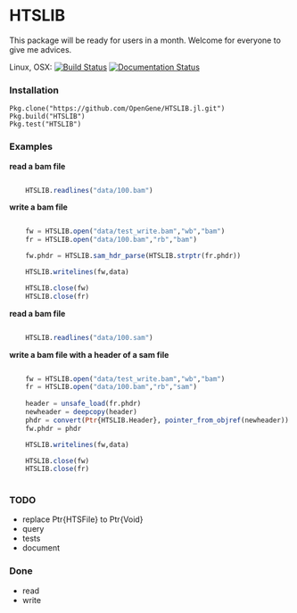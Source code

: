 # HTSLIB

This package will be ready for users in a month. Welcome for everyone to give me advices.

Linux, OSX: [![Build Status](https://travis-ci.org/OpenGene/GeneMisc.jl.svg?branch=master)](https://travis-ci.org/OpenGene/HTSLIB.jl)
[![Documentation Status](http://readthedocs.org/projects/htslibjl/badge/?version=latest)](http://htslibjl.readthedocs.org/en/latest/?badge=latest)

### Installation

	Pkg.clone("https://github.com/OpenGene/HTSLIB.jl.git")
	Pkg.build("HTSLIB")
	Pkg.test("HTSLIB")

### Examples
**read a bam file**
```Julia

	HTSLIB.readlines("data/100.bam")
```
**write a bam file**
```Julia

	fw = HTSLIB.open("data/test_write.bam","wb","bam")
	fr = HTSLIB.open("data/100.bam","rb","bam")

	fw.phdr = HTSLIB.sam_hdr_parse(HTSLIB.strptr(fr.phdr))

	HTSLIB.writelines(fw,data)

	HTSLIB.close(fw)
	HTSLIB.close(fr)
```
**read a bam file**

```Julia

	HTSLIB.readlines("data/100.sam")
```
**write a bam file with a header of a sam file**

```Julia

	fw = HTSLIB.open("data/test_write.bam","wb","bam")
	fr = HTSLIB.open("data/100.bam","rb","sam")
	
	header = unsafe_load(fr.phdr)
	newheader = deepcopy(header)
	phdr = convert(Ptr{HTSLIB.Header}, pointer_from_objref(newheader))
	fw.phdr = phdr

	HTSLIB.writelines(fw,data)

	HTSLIB.close(fw)
	HTSLIB.close(fr)
	
```


### TODO
- replace Ptr{HTSFile} to Ptr{Void}
- query 
- tests
- document


### Done
- read
- write
